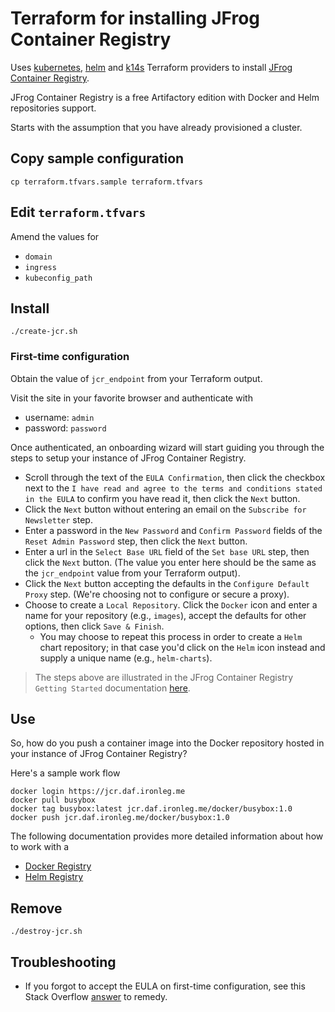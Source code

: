 # Terraform for installing JFrog Container Registry

Uses [kubernetes](https://www.terraform.io/docs/providers/kubernetes/index.html), [helm](https://www.terraform.io/docs/providers/helm/index.html) and [k14s](https://github.com/k14s/terraform-provider-k14s) Terraform providers to install [JFrog Container Registry](https://hub.helm.sh/charts/jfrog/artifactory-jcr).

JFrog Container Registry is a free Artifactory edition with Docker and Helm repositories support.

Starts with the assumption that you have already provisioned a cluster.

## Copy sample configuration

```
cp terraform.tfvars.sample terraform.tfvars
```

## Edit `terraform.tfvars`

Amend the values for

* `domain`
* `ingress`
* `kubeconfig_path`

## Install

```
./create-jcr.sh
```

### First-time configuration

Obtain the value of `jcr_endpoint` from your Terraform output.

Visit the site in your favorite browser and authenticate with

* username: `admin`
* password: `password`

Once authenticated, an onboarding wizard will start guiding you through the steps to setup your instance of JFrog Container Registry.

* Scroll through the text of the `EULA Confirmation`, then click the checkbox next to the `I have read and agree to the terms and conditions stated in the EULA` to confirm you have read it, then click the `Next` button.
* Click the `Next` button without entering an email on the `Subscribe for Newsletter` step.
* Enter a password in the `New Password` and `Confirm Password` fields of the `Reset Admin Password` step, then click the `Next` button.
* Enter a url in the `Select Base URL` field of the `Set base URL` step, then click the `Next` button.  (The value you enter here should be the same as the `jcr_endpoint` value from your Terraform output).
* Click the `Next` button accepting the defaults in the `Configure Default Proxy` step.  (We're choosing not to configure or secure a proxy).
* Choose to create a `Local Repository`. Click the `Docker` icon and enter a name for your repository (e.g., `images`), accept the defaults for other options, then click `Save & Finish`. 
  * You may choose to repeat this process in order to create a `Helm` chart repository; in that case you'd click on the `Helm` icon instead and supply a unique name (e.g., `helm-charts`). 

> The steps above are illustrated in the JFrog Container Registry `Getting Started` documentation [here](https://www.jfrog.com/confluence/display/JFROG/Get+Started%3A+JFrog+Container+Registry).


## Use

So, how do you push a container image into the Docker repository hosted in your instance of JFrog Container Registry?

Here's a sample work flow

```
docker login https://jcr.daf.ironleg.me
docker pull busybox
docker tag busybox:latest jcr.daf.ironleg.me/docker/busybox:1.0
docker push jcr.daf.ironleg.me/docker/busybox:1.0
```

The following documentation provides more detailed information about how to work with a

* [Docker Registry](https://www.jfrog.com/confluence/display/JCR6X/Getting+Started+with+JFrog+Container+Registry+as+a+Docker+Registry)
* [Helm Registry](https://www.jfrog.com/confluence/display/JCR6X/Helm+Registry)


## Remove

```
./destroy-jcr.sh
```

## Troubleshooting

* If you forgot to accept the EULA on first-time configuration, see this Stack Overflow [answer](https://stackoverflow.com/questions/60095151/how-can-i-automatically-accept-artifactory-eula) to remedy.